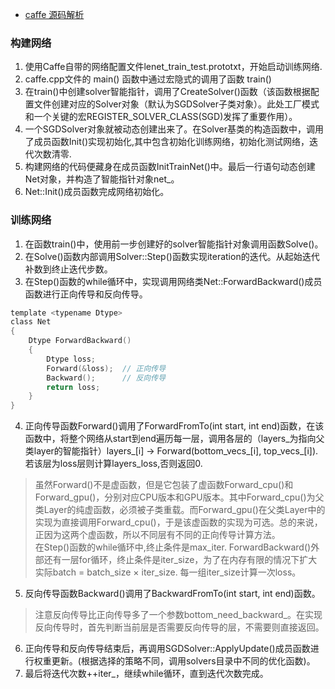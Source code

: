 - [caffe 源码解析](https://blog.csdn.net/tianrolin)

###  构建网络
1. 使用Caffe自带的网络配置文件lenet_train_test.prototxt，开始启动训练网络.  
2. caffe.cpp文件的 main() 函数中通过宏隐式的调用了函数 train()  
3. 在train()中创建solver智能指针，调用了CreateSolver()函数（该函数根据配置文件创建对应的Solver对象（默认为SGDSolver子类对象）。此处工厂模式和一个关键的宏REGISTER_SOLVER_CLASS(SGD)发挥了重要作用）。
4. 一个SGDSolver对象就被动态创建出来了。在Solver基类的构造函数中，调用了成员函数Init()实现初始化,其中包含初始化训练网络，初始化测试网络，迭代次数清零.  
5. 构建网络的代码便藏身在成员函数InitTrainNet()中。最后一行语句动态创建Net对象，并构造了智能指针对象net_。    
6. Net::Init()成员函数完成网络初始化。 

### 训练网络  
1. 在函数train()中，使用前一步创建好的solver智能指针对象调用函数Solve()。
2. 在Solve()函数内部调用Solver::Step()函数实现iteration的迭代。从起始迭代补数到终止迭代步数。
3. 在Step()函数的while循环中，实现调用网络类Net::ForwardBackward()成员函数进行正向传导和反向传导。
```c
template <typename Dtype>
class Net
{
    Dtype ForwardBackward()
    {
        Dtype loss;
        Forward(&loss);  // 正向传导
        Backward();      // 反向传导
        return loss;
    }
}
```
4. 正向传导函数Forward()调用了ForwardFromTo(int start, int end)函数，在该函数中，将整个网络从start到end遍历每一层，调用各层的（layers_为指向父类layer的智能指针）layers_[i] -> Forward(bottom_vecs_[i], top_vecs_[i]).若该层为loss层则计算layers_loss,否则返回0.  
> 虽然Forward()不是虚函数，但是它包装了虚函数Forward_cpu()和Forward_gpu()，分别对应CPU版本和GPU版本。其中Forward_cpu()为父类Layer的纯虚函数，必须被子类重载。而Forward_gpu()在父类Layer中的实现为直接调用Forward_cpu()，于是该虚函数的实现为可选。总的来说，正因为这两个虚函数，所以不同层有不同的正向传导计算方法。  
> 在Step()函数的while循环中,终止条件是max_iter. ForwardBackward()外部还有一层for循环，终止条件是iter_size，为了在内存有限的情况下扩大实际batch = batch_size × iter_size.  每一组iter_size计算一次loss。
5. 反向传导函数Backward()调用了BackwardFromTo(int start, int end)函数。   
> 注意反向传导比正向传导多了一个参数bottom_need_backward_。在实现反向传导时，首先判断当前层是否需要反向传导的层，不需要则直接返回。  
6. 正向传导和反向传导结束后，再调用SGDSolver::ApplyUpdate()成员函数进行权重更新。(根据选择的策略不同，调用solvers目录中不同的优化函数)。 
7. 最后将迭代次数++iter_，继续while循环，直到迭代次数完成。
